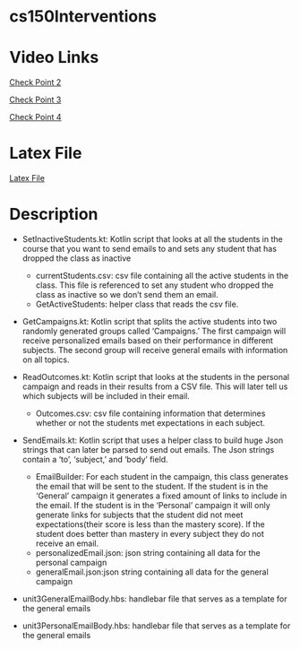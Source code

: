 # cs150Interventions

# Video Links
[Check Point 2](https://youtu.be/0iZWCxlxBK8)

[Check Point 3](https://youtu.be/WjorIZTZrXU)

[Check Point 4](https://www.youtube.com/watch?v=XC0571OxU_k)

# Latex File
[Latex File](checkpoint2.pdf)

# Description 

*  SetInactiveStudents.kt: Kotlin script that looks at all the students in the course that you want to send emails to and sets any student that has dropped the class as inactive
   + currentStudents.csv: csv file containing all the active students in the class. This file is
    referenced to set any student who dropped the class as inactive so we don’t
    send them an email.
   + GetActiveStudents: helper class that reads the csv file.
   
*  GetCampaigns.kt: Kotlin script that splits the active students into two randomly generated groups called ‘Campaigns.’  The first campaign will receive personalized emails based on their performance in different subjects. The second group will receive general emails with information on all topics.
   
*  ReadOutcomes.kt: Kotlin script that looks at the students in the personal campaign and reads in their results from a CSV file. This will later tell us which subjects will be included in their email. 
   + Outcomes.csv: csv file containing information that determines whether or not the 
   students met expectations in each subject. 
   
*  SendEmails.kt: Kotlin script that uses a helper class to build huge Json strings that can later be parsed to send out emails. The Json strings contain a ‘to’, ‘subject,’ and ‘body’ field.
   + EmailBuilder: For each student in the campaign, this class generates the email that will
    be sent to the student. If the student is in the ‘General’ campaign it generates a fixed 
   amount of links to include in the email. If the student is in the ‘Personal’ campaign it will 
   only generate links for subjects that the student did not meet expectations(their score is 
   less than the mastery score). If the student does better than mastery in every subject 
   they do not receive an email.
   + personalizedEmail.json: json string containing all data for the personal campaign
   + generalEmail.json:json string containing all data for the general campaign
   
*  unit3GeneralEmailBody.hbs: handlebar file that serves as a template for the general emails
*  unit3PersonalEmailBody.hbs: handlebar file that serves as a template for the general emails
   

